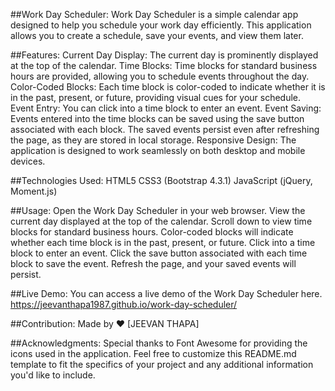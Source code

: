##Work Day Scheduler:
Work Day Scheduler is a simple calendar app designed to help you schedule your work day efficiently. This application allows you
 to create a schedule, save your events, and view them later.

##Features:
Current Day Display: The current day is prominently displayed at the top of the calendar.
Time Blocks: Time blocks for standard business hours are provided, allowing you to schedule events throughout the day.
Color-Coded Blocks: Each time block is color-coded to indicate whether it is in the past, present, or future, providing visual cues for your schedule.
Event Entry: You can click into a time block to enter an event.
Event Saving: Events entered into the time blocks can be saved using the save button associated with each block. The saved events persist even after
 refreshing the page, as they are stored in local storage.
Responsive Design: The application is designed to work seamlessly on both desktop and mobile devices.

##Technologies Used:
HTML5
CSS3 (Bootstrap 4.3.1)
JavaScript (jQuery, Moment.js)


##Usage:
Open the Work Day Scheduler in your web browser.
View the current day displayed at the top of the calendar.
Scroll down to view time blocks for standard business hours.
Color-coded blocks will indicate whether each time block is in the past, present, or future.
Click into a time block to enter an event.
Click the save button associated with each time block to save the event.
Refresh the page, and your saved events will persist.

##Live Demo:
You can access a live demo of the Work Day Scheduler here.
https://jeevanthapa1987.github.io/work-day-scheduler/

##Contribution:
Made by ❤️ [JEEVAN THAPA]

##Acknowledgments:
Special thanks to Font Awesome for providing the icons used in the application.
Feel free to customize this README.md template to fit the specifics of your project and any additional information you'd like to include.



